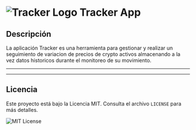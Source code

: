 # ![Tracker Logo](https://via.placeholder.com/50) Tracker App

## Descripción

La aplicación Tracker es una herramienta para gestionar y realizar un seguimiento de variacion de precios de crypto activos almacenando a la vez datos historicos durante el monitoreo de su movimiento.

---



---

## Licencia

Este proyecto está bajo la Licencia MIT. Consulta el archivo `LICENSE` para más detalles.

![MIT License](https://img.shields.io/badge/License-MIT-yellow.svg)
